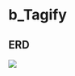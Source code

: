 # b_Tagify

## ERD

<p align="left">
  <img src="https://github.com/user-attachments/assets/5b45952f-a940-4c2f-97fe-4d45f73a7d3c"/>
